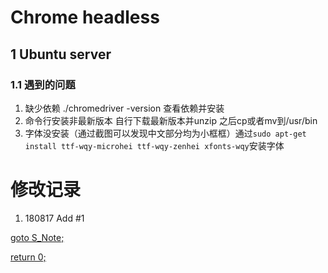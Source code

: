 # Chrome headless
## 1 Ubuntu server
### 1.1 遇到的问题
1. 缺少依赖 ./chromedriver -version 查看依赖并安装
2. 命令行安装非最新版本 自行下载最新版本并unzip 之后cp或者mv到/usr/bin
3. 字体没安装（通过截图可以发现中文部分均为小框框）通过`sudo apt-get install ttf-wqy-microhei ttf-wqy-zenhei xfonts-wqy`安装字体

# 修改记录
1. 180817 Add #1

[goto S_Note;](../README.md)

[return 0;](#chrome-headless)
